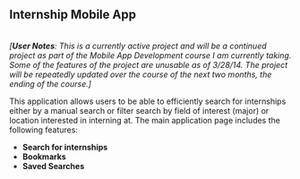 <h2>Internship Mobile App</h2> <br>
<i>[<b>User Notes</b>: This is a currently active project and will be a continued project as part of the Mobile App Development course I am currently taking. Some of the features of the project are unusable as of 3/28/14. The project will be repeatedly updated over the course of the next two months, the ending of the course.] </i> <br>

This application allows users to be able to efficiently search for internships either by a manual search or filter search by field of interest (major) or location interested in interning at. The main application page includes the following features:
<ul>
	<li><b>Search for internships</b></li>
    <li><b>Bookmarks</b></li>
    <li><b>Saved Searches</b></li>
</ul>



